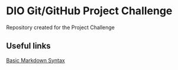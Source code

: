 # DIO Git/GitHub Project Challenge
Repository created for the Project Challenge

## Useful links
[Basic Markdown Syntax](https://www.markdownguide.org/basic-syntax/)
